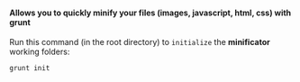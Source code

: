 #### Allows you to quickly minify your files (images, javascript, html, css) with grunt

Run this command (in the root directory) to `initialize` the **minificator** working folders:

```bash
grunt init
```
